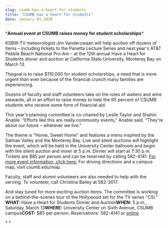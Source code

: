 ```yaml
---
slug: csumb-has-a-heart-for-students
title: "CSUMB has a heart for students"
date: January 01 2020
---
```


<p>&#42;<strong>Annual event at CSUMB raises money for student scholarships</strong>&#42;
</p><p>KSBW&#45;TV meteorologist Jim Vanderzwaan will help auction off dozens of items – including tickets to the Panetta Lecture Series and next year's AT&amp;T Pebble Beach National Pro&#45;Am – at the 12th annual Have a Heart for Students dinner and auction at California State University, Monterey Bay on March 13.
</p><p>Thegoal is to raise $110,000 for student scholarships, a need that is more urgent than ever because of the financial crunch many families are experiencing.
</p><p>Dozens of faculty and staff volunteers take on the roles of waiters and wine stewards, all in an effort to raise money to help the 65 percent of CSUMB students who receive some form of financial aid.
</p><p>This year's planning committee is co&#45;chaired by Leslie Taylor and Shahin Anable. "Efforts like this are really community events," Anable said. "They're about our future – wherever we live."
</p><p>The theme is "Home, Sweet Home" and features a menu inspired by the Salinas Valley and the Monterey Bay. Live and silent auctions will highlight the event, which will be held in the University Center ballroom and begin with the silent auction and mixer at 5 p.m. Dinner will start at 7:30 p.m. Tickets are $85 per person and can be reserved by calling 582&#45;4141. <a href="https://csumb.edu/site/x11523.xml">For more event information, click here.</a> For driving directions and a campus map, visit csumb.edu/map.
</p><p>Faculty, staff and alumni volunteers are also needed to help with the serving. To volunteer, call Christina Bailey at 582&#45;3017.
</p><p>And stay tuned for more exciting auction items. The committee is working on a behind&#45;the&#45;scenes tour of the Hollywood set for the TV series "CSI." <strong>WHAT:</strong> Have a Heart for Students Dinner and Auction<strong>WHEN:</strong> 5 p.m., Saturday, March 13<strong>WHERE:</strong> University Center on Sixth Avenue, CSUMB campus<strong>COST:</strong> $85 per person. Reservations: 582&#45;4141 or <a href="http://csumb.edu/site/x11523.xml">online</a>
</p><p>&#42; &#42;
</p>
